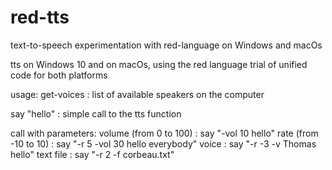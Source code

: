 # red-tts
text-to-speech experimentation with red-language on Windows and macOs

tts on Windows 10 and on macOs, using the red language
trial of unified code for both platforms

usage:
get-voices : list of available speakers on the computer

say "hello" : simple call to the tts function

call with parameters:
volume (from 0 to 100) :
say "-vol 10  hello"
rate (from -10 to 10) :
say "-r 5 -vol 30 hello everybody"
voice :
say "-r -3 -v Thomas hello"
text file :
say "-r 2 -f corbeau.txt"
